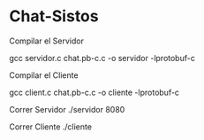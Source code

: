 # Chat-Sistos

Compilar el Servidor

gcc servidor.c chat.pb-c.c -o servidor -lprotobuf-c

Compilar el Cliente

gcc client.c chat.pb-c.c -o cliente -lprotobuf-c

Correr Servidor
./servidor 8080

Correr Cliente
./cliente



